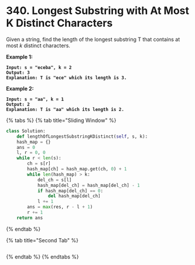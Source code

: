 # 340. Longest Substring with At Most K Distinct Characters

Given a string, find the length of the longest substring T that contains at most _k_ distinct characters.

**Example 1:**

<pre><code><strong>Input: s = "eceba", k = 2
</strong><strong>Output: 3
</strong><strong>Explanation: T is "ece" which its length is 3.
</strong></code></pre>

**Example 2:**

<pre><code><strong>Input: s = "aa", k = 1
</strong><strong>Output: 2
</strong><strong>Explanation: T is "aa" which its length is 2.
</strong></code></pre>

{% tabs %}
{% tab title="Sliding Window" %}
```python
class Solution:
    def lengthOfLongestSubstringKDistinct(self, s, k):
    hash_map = {}
    ans = 0
    l, r = 0, 0
    while r < len(s):
        ch = s[r]
        hash_map[ch] = hash_map.get(ch, 0) + 1
        while len(hash_map) > k:
            del_ch = s[l]
            hash_map[del_ch] = hash_map[del_ch] - 1
            if hash_map[del_ch] == 0:
                del hash_map[del_ch]
            l += 1
        ans = max(res, r - l + 1)
        r += 1
    return ans
```
{% endtab %}

{% tab title="Second Tab" %}
```python
```
{% endtab %}
{% endtabs %}
